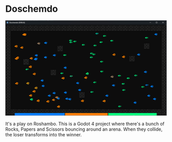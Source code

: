 # Doschemdo

![](images/screenshot.png)

It's a play on Roshambo. This is a Godot 4 project where there's a bunch of Rocks, Papers and Scissors bouncing around an arena. When they collide, the loser transforms into the winner.
